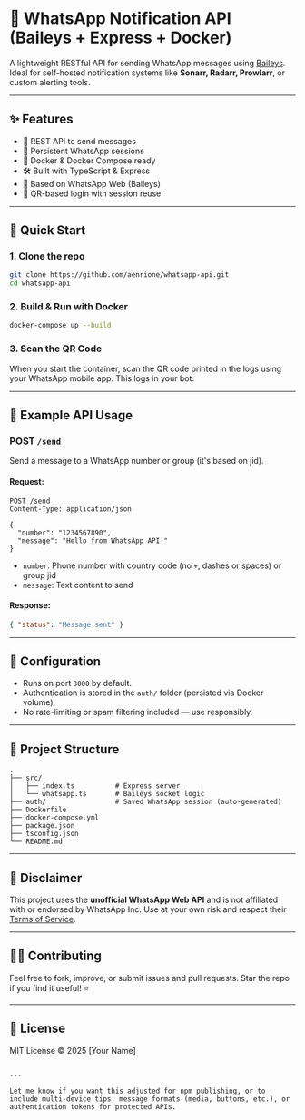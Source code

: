 # 📲 WhatsApp Notification API (Baileys + Express + Docker)

A lightweight RESTful API for sending WhatsApp messages using [Baileys](https://github.com/WhiskeySockets/Baileys). Ideal for self-hosted notification systems like **Sonarr, Radarr, Prowlarr**, or custom alerting tools.

---

## ✨ Features

- 🔌 REST API to send messages
- 🧠 Persistent WhatsApp sessions
- 🐳 Docker & Docker Compose ready
- 🛠 Built with TypeScript & Express
- 💬 Based on WhatsApp Web (Baileys)
- 🔐 QR-based login with session reuse

---

## 🚀 Quick Start

### 1. Clone the repo

```bash
git clone https://github.com/aenrione/whatsapp-api.git
cd whatsapp-api
````

### 2. Build & Run with Docker

```bash
docker-compose up --build
```

### 3. Scan the QR Code

When you start the container, scan the QR code printed in the logs using your WhatsApp mobile app. This logs in your bot.

---

## 🔁 Example API Usage

### POST `/send`

Send a message to a WhatsApp number or group (it's based on jid).

#### Request:

```http
POST /send
Content-Type: application/json

{
  "number": "1234567890",
  "message": "Hello from WhatsApp API!"
}
```

* `number`: Phone number with country code (no `+`, dashes or spaces) or group jid
* `message`: Text content to send

#### Response:

```json
{ "status": "Message sent" }
```

---

## 🔧 Configuration

* Runs on port `3000` by default.
* Authentication is stored in the `auth/` folder (persisted via Docker volume).
* No rate-limiting or spam filtering included — use responsibly.

---

## 📂 Project Structure

```
.
├── src/
│   ├── index.ts          # Express server
│   └── whatsapp.ts       # Baileys socket logic
├── auth/                 # Saved WhatsApp session (auto-generated)
├── Dockerfile
├── docker-compose.yml
├── package.json
├── tsconfig.json
└── README.md
```

---

## 🛑 Disclaimer

This project uses the **unofficial WhatsApp Web API** and is not affiliated with or endorsed by WhatsApp Inc. Use at your own risk and respect their [Terms of Service](https://www.whatsapp.com/legal/terms-of-service/).

---

## 🧑‍💻 Contributing

Feel free to fork, improve, or submit issues and pull requests. Star the repo if you find it useful! ⭐

---

## 📜 License

MIT License © 2025 \[Your Name]

```

---

Let me know if you want this adjusted for npm publishing, or to include multi-device tips, message formats (media, buttons, etc.), or authentication tokens for protected APIs.
